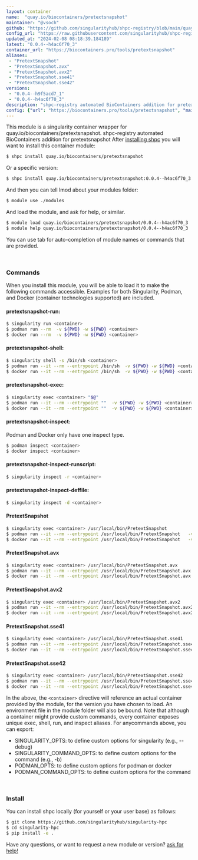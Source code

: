 ```yaml
---
layout: container
name:  "quay.io/biocontainers/pretextsnapshot"
maintainer: "@vsoch"
github: "https://github.com/singularityhub/shpc-registry/blob/main/quay.io/biocontainers/pretextsnapshot/container.yaml"
config_url: "https://raw.githubusercontent.com/singularityhub/shpc-registry/main/quay.io/biocontainers/pretextsnapshot/container.yaml"
updated_at: "2024-02-08 08:18:39.184189"
latest: "0.0.4--h4ac6f70_3"
container_url: "https://biocontainers.pro/tools/pretextsnapshot"
aliases:
 - "PretextSnapshot"
 - "PretextSnapshot.avx"
 - "PretextSnapshot.avx2"
 - "PretextSnapshot.sse41"
 - "PretextSnapshot.sse42"
versions:
 - "0.0.4--h9f5acd7_1"
 - "0.0.4--h4ac6f70_3"
description: "shpc-registry automated BioContainers addition for pretextsnapshot"
config: {"url": "https://biocontainers.pro/tools/pretextsnapshot", "maintainer": "@vsoch", "description": "shpc-registry automated BioContainers addition for pretextsnapshot", "latest": {"0.0.4--h4ac6f70_3": "sha256:b205e2ffc312d9aefc342f735e311d018ef1aadfadf170a12ada1a97e557195e"}, "tags": {"0.0.4--h9f5acd7_1": "sha256:a38608ebccf66184e54602d681f833f211ecbc08a910cf996227930fcc214977", "0.0.4--h4ac6f70_3": "sha256:b205e2ffc312d9aefc342f735e311d018ef1aadfadf170a12ada1a97e557195e"}, "docker": "quay.io/biocontainers/pretextsnapshot", "aliases": {"PretextSnapshot": "/usr/local/bin/PretextSnapshot", "PretextSnapshot.avx": "/usr/local/bin/PretextSnapshot.avx", "PretextSnapshot.avx2": "/usr/local/bin/PretextSnapshot.avx2", "PretextSnapshot.sse41": "/usr/local/bin/PretextSnapshot.sse41", "PretextSnapshot.sse42": "/usr/local/bin/PretextSnapshot.sse42"}}
---
```


This module is a singularity container wrapper for quay.io/biocontainers/pretextsnapshot.
shpc-registry automated BioContainers addition for pretextsnapshot
After [installing shpc](#install) you will want to install this container module:


```bash
$ shpc install quay.io/biocontainers/pretextsnapshot
```

Or a specific version:

```bash
$ shpc install quay.io/biocontainers/pretextsnapshot:0.0.4--h4ac6f70_3
```

And then you can tell lmod about your modules folder:

```bash
$ module use ./modules
```

And load the module, and ask for help, or similar.

```bash
$ module load quay.io/biocontainers/pretextsnapshot/0.0.4--h4ac6f70_3
$ module help quay.io/biocontainers/pretextsnapshot/0.0.4--h4ac6f70_3
```

You can use tab for auto-completion of module names or commands that are provided.

<br>

### Commands

When you install this module, you will be able to load it to make the following commands accessible.
Examples for both Singularity, Podman, and Docker (container technologies supported) are included.

#### pretextsnapshot-run:

```bash
$ singularity run <container>
$ podman run --rm  -v ${PWD} -w ${PWD} <container>
$ docker run --rm  -v ${PWD} -w ${PWD} <container>
```

#### pretextsnapshot-shell:

```bash
$ singularity shell -s /bin/sh <container>
$ podman run --it --rm --entrypoint /bin/sh  -v ${PWD} -w ${PWD} <container>
$ docker run --it --rm --entrypoint /bin/sh  -v ${PWD} -w ${PWD} <container>
```

#### pretextsnapshot-exec:

```bash
$ singularity exec <container> "$@"
$ podman run --it --rm --entrypoint ""  -v ${PWD} -w ${PWD} <container> "$@"
$ docker run --it --rm --entrypoint ""  -v ${PWD} -w ${PWD} <container> "$@"
```

#### pretextsnapshot-inspect:

Podman and Docker only have one inspect type.

```bash
$ podman inspect <container>
$ docker inspect <container>
```

#### pretextsnapshot-inspect-runscript:

```bash
$ singularity inspect -r <container>
```

#### pretextsnapshot-inspect-deffile:

```bash
$ singularity inspect -d <container>
```


#### PretextSnapshot

```bash
$ singularity exec <container> /usr/local/bin/PretextSnapshot
$ podman run --it --rm --entrypoint /usr/local/bin/PretextSnapshot   -v ${PWD} -w ${PWD} <container> -c " $@"
$ docker run --it --rm --entrypoint /usr/local/bin/PretextSnapshot   -v ${PWD} -w ${PWD} <container> -c " $@"
```


#### PretextSnapshot.avx

```bash
$ singularity exec <container> /usr/local/bin/PretextSnapshot.avx
$ podman run --it --rm --entrypoint /usr/local/bin/PretextSnapshot.avx   -v ${PWD} -w ${PWD} <container> -c " $@"
$ docker run --it --rm --entrypoint /usr/local/bin/PretextSnapshot.avx   -v ${PWD} -w ${PWD} <container> -c " $@"
```


#### PretextSnapshot.avx2

```bash
$ singularity exec <container> /usr/local/bin/PretextSnapshot.avx2
$ podman run --it --rm --entrypoint /usr/local/bin/PretextSnapshot.avx2   -v ${PWD} -w ${PWD} <container> -c " $@"
$ docker run --it --rm --entrypoint /usr/local/bin/PretextSnapshot.avx2   -v ${PWD} -w ${PWD} <container> -c " $@"
```


#### PretextSnapshot.sse41

```bash
$ singularity exec <container> /usr/local/bin/PretextSnapshot.sse41
$ podman run --it --rm --entrypoint /usr/local/bin/PretextSnapshot.sse41   -v ${PWD} -w ${PWD} <container> -c " $@"
$ docker run --it --rm --entrypoint /usr/local/bin/PretextSnapshot.sse41   -v ${PWD} -w ${PWD} <container> -c " $@"
```


#### PretextSnapshot.sse42

```bash
$ singularity exec <container> /usr/local/bin/PretextSnapshot.sse42
$ podman run --it --rm --entrypoint /usr/local/bin/PretextSnapshot.sse42   -v ${PWD} -w ${PWD} <container> -c " $@"
$ docker run --it --rm --entrypoint /usr/local/bin/PretextSnapshot.sse42   -v ${PWD} -w ${PWD} <container> -c " $@"
```



In the above, the `<container>` directive will reference an actual container provided
by the module, for the version you have chosen to load. An environment file in the
module folder will also be bound. Note that although a container
might provide custom commands, every container exposes unique exec, shell, run, and
inspect aliases. For anycommands above, you can export:

 - SINGULARITY_OPTS: to define custom options for singularity (e.g., --debug)
 - SINGULARITY_COMMAND_OPTS: to define custom options for the command (e.g., -b)
 - PODMAN_OPTS: to define custom options for podman or docker
 - PODMAN_COMMAND_OPTS: to define custom options for the command

<br>

### Install

You can install shpc locally (for yourself or your user base) as follows:

```bash
$ git clone https://github.com/singularityhub/singularity-hpc
$ cd singularity-hpc
$ pip install -e .
```

Have any questions, or want to request a new module or version? [ask for help!](https://github.com/singularityhub/singularity-hpc/issues)
